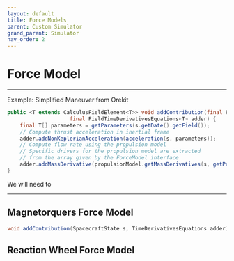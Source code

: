 ```yaml
---
layout: default
title: Force Models
parent: Custom Simulator
grand_parent: Simulator
nav_order: 2
---
```


# Force Model




---

Example: Simplified Maneuver from Orekit

```java
public <T extends CalculusFieldElement<T>> void addContribution(final FieldSpacecraftState<T> s,
                    final FieldTimeDerivativesEquations<T> adder) {
    final T[] parameters = getParameters(s.getDate().getField());
    // Compute thrust acceleration in inertial frame
    adder.addNonKeplerianAcceleration(acceleration(s, parameters));
    // Compute flow rate using the propulsion model
    // Specific drivers for the propulsion model are extracted
    // from the array given by the ForceModel interface
    adder.addMassDerivative(propulsionModel.getMassDerivatives(s, getPropulsionModelParameters(parameters)));
}
```

We will need to 

---
## Magnetorquers Force Model




```java
void addContribution(SpacecraftState s, TimeDerivativesEquations adder)
```

## Reaction Wheel Force Model

